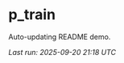 # p_train

Auto-updating README demo.

<!--START_SECTION:status-->
_Last run: 2025-09-20 21:18 UTC_
<!--END_SECTION:status-->






































































































































































































































































































































































































































































































































































































































































